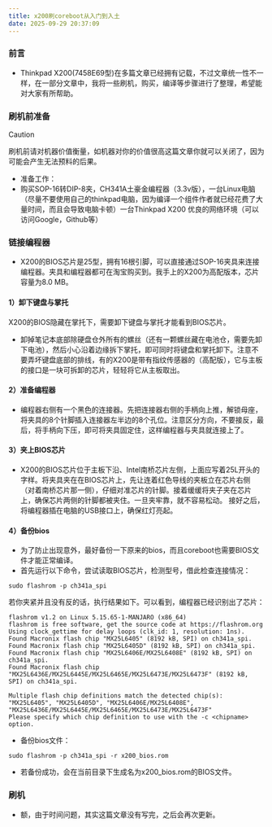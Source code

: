 ```yaml
---
title: x200刷coreboot从入门到入土
date: 2025-09-29 20:37:09
---
```

### 前言
- Thinkpad X200(7458E69型)在多篇文章已经拥有记载，不过文章统一性不一样，在一部分文章中，我将一些刷机，购买，编译等步骤进行了整理，希望能对大家有所帮助。
### 刷机前准备
> [!CAUTION]
> 刷机前请对机器价值衡量，如机器对你的价值很高这篇文章你就可以关闭了，因为可能会产生无法预料的后果。
- 准备工作：
- 购买SOP-16转DIP-8夹，CH341A土豪金编程器（3.3v版），一台Linux电脑（尽量不要使用自己的thinkpad电脑，因为编译一个组件作者就已经花费了大量时间，而且会导致电脑卡顿）一台Thinkpad X200 优良的网络环境（可以访问Google，Github等）
### 链接编程器
- X200的BIOS芯片是25型，拥有16根引脚，可以直接通过SOP-16夹具来连接编程器。夹具和编程器都可在淘宝购买到。我手上的X200为高配版本，芯片容量为8.0 MB。
#### 1）卸下键盘与掌托
X200的BIOS隐藏在掌托下，需要卸下键盘与掌托才能看到BIOS芯片。

- 卸掉笔记本底部除硬盘仓外所有的螺丝（还有一颗螺丝藏在电池仓，需要先卸下电池），然后小心沿着边缘拆下掌托，即可同时将键盘和掌托卸下。注意不要弄坏键盘底部的排线，有的X200是带有指纹传感器的（高配版），它与主板的接口是一块可拆卸的芯片，轻轻将它从主板取出。
#### 2）准备编程器
- 编程器右侧有一个黑色的连接器。先把连接器右侧的手柄向上推，解锁母座，将夹具的8个针脚插入连接器左半边的8个孔位。注意区分方向，不要接反，最后，将手柄向下压，即可将夹具固定住，这样编程器与夹具就连接上了。
#### 3）夹上BIOS芯片
- X200的BIOS芯片位于主板下沿、Intel南桥芯片左侧，上面应写着25L开头的字样。将夹具夹在在BIOS芯片上，先让连着红色导线的夹板立在芯片右侧（对着南桥芯片那一侧），仔细对准芯片的针脚。接着缓缓将夹子夹在芯片上，确保芯片两侧的针脚都被夹住。一旦夹牢靠，就不容易松动。
接好之后，将编程器插在电脑的USB接口上，确保红灯亮起。
#### 4）备份bios
- 为了防止出现意外，最好备份一下原来的bios，而且coreboot也需要BIOS文件才能正常编译。
- 首先运行以下命令，尝试读取BIOS芯片，检测型号，借此检查连接情况：
```
sudo flashrom -p ch341a_spi
```
若你夹紧并且没有反的话，执行结果如下。可以看到，编程器已经识别出了芯片：
```
flashrom v1.2 on Linux 5.15.65-1-MANJARO (x86_64)
flashrom is free software, get the source code at https://flashrom.org
Using clock_gettime for delay loops (clk_id: 1, resolution: 1ns).
Found Macronix flash chip "MX25L6405" (8192 kB, SPI) on ch341a_spi.
Found Macronix flash chip "MX25L6405D" (8192 kB, SPI) on ch341a_spi.
Found Macronix flash chip "MX25L6406E/MX25L6408E" (8192 kB, SPI) on ch341a_spi.
Found Macronix flash chip "MX25L6436E/MX25L6445E/MX25L6465E/MX25L6473E/MX25L6473F" (8192 kB, SPI) on ch341a_spi.

Multiple flash chip definitions match the detected chip(s): "MX25L6405", "MX25L6405D", "MX25L6406E/MX25L6408E", "MX25L6436E/MX25L6445E/MX25L6465E/MX25L6473E/MX25L6473F"
Please specify which chip definition to use with the -c <chipname> option.
```
- 备份bios文件：
```
sudo flashrom -p ch341a_spi -r x200_bios.rom
```
- 若备份成功，会在当前目录下生成名为x200_bios.rom的BIOS文件。
### 刷机
- 额，由于时间问题，其实这篇文章没有写完，之后会再次更新。